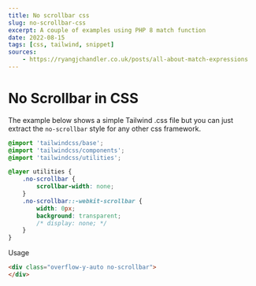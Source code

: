 ```yaml
---
title: No scrollbar css
slug: no-scrollbar-css
excerpt: A couple of examples using PHP 8 match function
date: 2022-08-15
tags: [css, tailwind, snippet]
sources:
    - https://ryangjchandler.co.uk/posts/all-about-match-expressions
---
```


# No Scrollbar in CSS

The example below shows a simple Tailwind .css file but you can just extract the `no-scrollbar` style for any other css framework.

```css
@import 'tailwindcss/base';
@import 'tailwindcss/components';
@import 'tailwindcss/utilities';

@layer utilities {
    .no-scrollbar {
        scrollbar-width: none;
    }
    .no-scrollbar::-webkit-scrollbar {
        width: 0px;
        background: transparent;
        /* display: none; */
    }
}
```

Usage

```html
<div class="overflow-y-auto no-scrollbar">
</div>
```